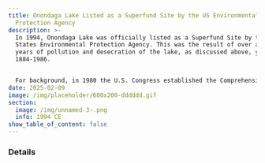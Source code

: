 ```yaml
---
title: Onondaga Lake Listed as a Superfund Site by the US Environmental
  Protection Agency
description: >-
  In 1994, Onondaga Lake was officially listed as a Superfund Site by the United
  States Environmental Protection Agency. This was the result of over a hundred
  years of pollution and desecration of the lake, as discussed above, years
  1884-1986.


  For background, in 1980 the U.S. Congress established the Comprehensive Environmental Response, Compensation and Liability Act (CERCLA), informally referred to as Superfund. This allows EPA to clean up contaminated places and forces the responsible polluters to perform the cleanup or pay the U.S. government for EPA-led cleanup work. See 2024 on the timeline below. 
date: 2025-02-09
image: /img/placeholder/600x200-dddddd.gif
section:
  image: /img/unnamed-3-.png
  info: 1994 CE
show_table_of_content: false
---
```

### Details
